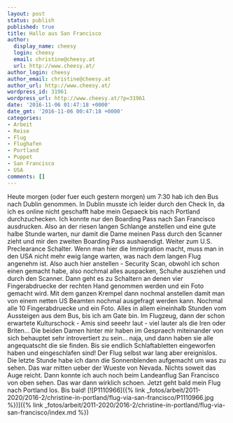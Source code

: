 ```yaml
---
layout: post
status: publish
published: true
title: Hallo aus San Francisco
author:
  display_name: cheesy
  login: cheesy
  email: christine@cheesy.at
  url: http://www.cheesy.at/
author_login: cheesy
author_email: christine@cheesy.at
author_url: http://www.cheesy.at/
wordpress_id: 31961
wordpress_url: http://www.cheesy.at/?p=31961
date: '2016-11-06 01:47:18 +0000'
date_gmt: '2016-11-06 00:47:18 +0000'
categories:
- Arbeit
- Reise
- Flug
- Flughafen
- Portland
- Puppet
- San Francisco
- USA
comments: []
---
```

Heute morgen (oder fuer euch gestern morgen) um 7:30 hab ich den Bus nach Dublin genommen.
In Dublin musste ich leider durch den Check In, da ich es online nicht geschafft habe mein Gepaeck bis nach Portland durchzuchecken. Ich konnte nur den Boarding Pass nach San Francisco ausdrucken.
Also an der riesen langen Schlange anstellen und eine gute halbe Stunde warten, nur damit die Dame meinen Pass durch den Scanner zieht und mir den zweiten Boarding Pass aushaendigt.
Weiter zum U.S. Preclearance Schalter. Wenn man hier die Immigration macht, muss man in den USA nicht mehr ewig lange warten, was nach dem langen Flug angenehm ist. Also auch hier anstellen - Security Scan, obwohl ich schon einen gemacht habe, also nochmal alles auspacken, Schuhe ausziehen und durch den Scanner. Dann geht es zu Schaltern an denen vier Fingerabdruecke der rechten Hand genommen werden und ein Foto gemacht wird. Mit dem ganzen Krempel dann nochmal anstellen damit man von einem netten US Beamten nochmal ausgefragt werden kann. Nochmal alle 10 Fingerabdruecke und ein Foto.
Alles in allem eineinhalb Stunden vom Aussteigen aus dem Bus, bis ich am Gate bin.
Im Flugzeug, dann der schon erwartete Kulturschock - Amis sind seeehr laut - viel lauter als die Iren oder Briten... Die beiden Damen hinter mir haben im Gespraech miteinander von sich behauptet sehr introvertiert zu sein... naja, und dann haben sie alle angequatscht die sie finden. Bis sie endlich Schlaftabletten eingeworfen haben und eingeschlafen sind!
Der Flug selbst war lang aber ereignislos. Die letzte Stunde habe ich dann die Sonnenblenden aufgemacht um was zu sehen. Das war mitten ueber der Wueste von Nevada. Nichts soweit das Auge reicht. Dann konnte ich auch noch beim Landeanflug San Francisco von oben sehen. Das war dann wirklich schoen.
Jetzt geht bald mein Flug nach Portland los. Bis bald!
[![P1110966]({% link _fotos/arbeit/2011-2020/2016-2/christine-in-portland/flug-via-san-francisco/P1110966.jpg %})]({% link _fotos/arbeit/2011-2020/2016-2/christine-in-portland/flug-via-san-francisco/index.md %})
